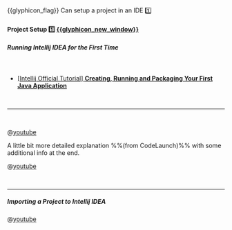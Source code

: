 <span id="outcomes">{{glyphicon_flag}} Can setup a project in an IDE :one:</span>

<div id="title">

#### Project Setup :one: [{{glyphicon_new_window}}]({{baseUrl}}/intellij/projectSetup/index.html)

</div>

<div id="body">

##### Running Intellij IDEA for the First Time

<tabs> 
  <tab header=":abc:">

* [[Intellij Official Tutorial] **Creating, Running and Packaging Your First Java Application**](https://www.jetbrains.com/help/idea/creating-running-and-packaging-your-first-java-application.html)

  <hr></tab>
  <tab header=":tv:">

@[youtube](c0efB_CKOYo)

A little bit more detailed explanation %%(from CodeLaunch)%% with some additional info at the end.

@[youtube](https://www.youtube.com/watch?v=S764o0mAXhg)

  <hr></tab>
</tabs>

##### Importing a Project to Intellij IDEA

@[youtube](WIYTktB1bT4)

</div>

<div id="extras">
</div>